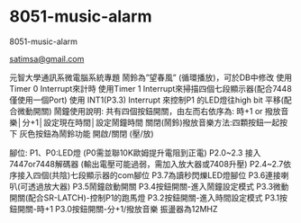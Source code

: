 8051-music-alarm
================

8051-music-alarm


satimsa@gmail.com

元智大學通訊系微電腦系統專題
鬧鈴為”望春風”  (循環播放)，可於DB中修改
使用Timer 0 Interrupt來計時
使用Timer 1 Interrupt來掃描四個七段顯示器(配合7448僅使用一個Port)
使用 INT1(P3.3) Interrupt 來控制P1 的LED燈往high bit 平移(配合微動開關)
鬧鐘使用說明:
共有四個按鈕開關，由左而右依序為:
時+1 or 撥放音樂│分+1│設定現在時間│設定鬧鐘時間
關閉(鬧鈴)撥放音樂方法:四顆按鈕一起按下
灰色按鈕為鬧鈴功能 開啟/關閉  (壓/放)


腳位:
P1、P0:LED燈 (P0需並聯10K歐姆提升電阻到正電)
P2.0~2.3 接入7447or7448解碼器 (輸出電壓可能過弱，需加入放大器或7408升壓)
P2.4~2.7依序接入四個(共陰)七段顯示器的com腳位
P3.7為讀秒閃爍LED燈腳位
P3.6連接喇叭(可透過放大器)
P3.5鬧鐘啟動開關
P3.4按鈕開關-進入鬧鐘設定模式
P3.3微動開關(配合SR-LATCH)-控制P1的跑馬燈
P3.2按鈕開關-進入時間設定模式
P3.1按鈕開關-時+1
P3.0按鈕開關-分+1/撥放音樂
振盪器為12MHZ
